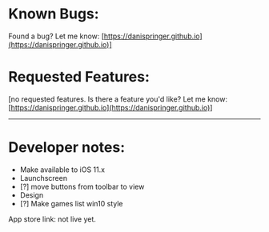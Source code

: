 # Known Bugs:

Found a bug? Let me know: [https://danispringer.github.io](https://danispringer.github.io)]

# Requested Features:

[no requested features. Is there a feature you'd like? Let me know: [https://danispringer.github.io](https://danispringer.github.io)]

---------------------------------------------------------------------------------------------------------------

# Developer notes:
- Make available to iOS 11.x
- Launchscreen
- [?] move buttons from toolbar to view
- Design
- [?] Make games list win10 style


App store link: not live yet.